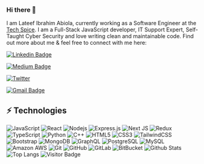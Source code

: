 ### Hi there 👋

I am Lateef Ibrahim Abiola, currently working as a Software Engineer at the [Tech Spice](https://www.TechSpice.com/). I am a Full-Stack JavaScript developer, IT Support Expert, Self-Taught Cyber Security and love writing clean and maintainable code. Find out more about me & feel free to connect with me here:

[![Linkedin Badge](https://img.shields.io/badge/-adesholly-blue?style=flat-square&logo=Linkedin&logoColor=white&link=https://www.linkedin.com/in/adesholly/)](https://www.linkedin.com/in/adesholly/)

[![Medium Badge](https://img.shields.io/badge/rashedul-alam-12100E?style=flat-square&logo=medium&logoColor=white&link=https://adesholly.medium.com/)](https://adesholly.medium.com/)

[![Twitter](https://img.shields.io/badge/Twitter-%231DA1F2.svg?style=for-the-badge&logo=Twitter&logoColor=white&link=https://wwww.twitter.com/ade_sholly11)](https://wwww.twitter.com/ade_sholly11)

[![Gmail Badge](https://img.shields.io/badge/-mdraanik12@gmail.com-c14438?style=flat-square&logo=Gmail&logoColor=white&link=mailto:adesholly11@gmail.com)](mailto:adesholly11@gmail.com)



## ⚡ Technologies

![JavaScript](https://img.shields.io/badge/-JavaScript-black?style=flat-square&logo=javascript)
![React](https://img.shields.io/badge/-React-black?style=flat-square&logo=react)
![Nodejs](https://img.shields.io/badge/-Nodejs-black?style=flat-square&logo=Node.js)
![Express.js](https://img.shields.io/badge/express.js-%23404d59.svg?style=for-the-badge&logo=express&logoColor=%2361DAFB)
![Next JS](https://img.shields.io/badge/Next-black?style=for-the-badge&logo=next.js&logoColor=white)
![Redux](https://img.shields.io/badge/redux-%23593d88.svg?style=for-the-badge&logo=redux&logoColor=white)
![TypeScript](https://img.shields.io/badge/-TypeScript-007ACC?style=flat-square&logo=typescript)
![Python](https://img.shields.io/badge/-Python-black?style=flat-square&logo=Python)
![C++](https://img.shields.io/badge/-C++-00599C?style=flat-square&logo=c)
![HTML5](https://img.shields.io/badge/-HTML5-E34F26?style=flat-square&logo=html5&logoColor=white)
![CSS3](https://img.shields.io/badge/-CSS3-1572B6?style=flat-square&logo=css3)
![TailwindCSS](https://img.shields.io/badge/tailwindcss-%2338B2AC.svg?style=for-the-badge&logo=tailwind-css&logoColor=white)
![Bootstrap](https://img.shields.io/badge/-Bootstrap-563D7C?style=flat-square&logo=bootstrap)
![MongoDB](https://img.shields.io/badge/-MongoDB-black?style=flat-square&logo=mongodb)
![GraphQL](https://img.shields.io/badge/-GraphQL-E10098?style=flat-square&logo=graphql)
![PostgreSQL](https://img.shields.io/badge/-PostgreSQL-336791?style=flat-square&logo=postgresql)
![MySQL](https://img.shields.io/badge/-MySQL-black?style=flat-square&logo=mysql)
![Amazon AWS](https://img.shields.io/badge/Amazon%20AWS-232F3E?style=flat-square&logo=amazon-aws)
![Git](https://img.shields.io/badge/-Git-black?style=flat-square&logo=git)
![GitHub](https://img.shields.io/badge/-GitHub-181717?style=flat-square&logo=github)
![GitLab](https://img.shields.io/badge/-GitLab-FCA121?style=flat-square&logo=gitlab)
![BitBucket](https://img.shields.io/badge/-BitBucket-darkblue?style=flat-square&logo=bitbucket)
![Github Stats](https://github-readme-stats.vercel.app/api?username=adesholly&count_private=true&show_icons=true&include_all_commits=true)
![Top Langs](https://github-readme-stats.vercel.app/api/top-langs/?username=adesholly&hide=TeX&layout=compact)
![Visitor Badge](https://visitor-badge.laobi.icu/badge?page_id=adesholly.adesholly)


<!--
**Adesholly/Adesholly** is a ✨ _special_ ✨ repository because its `README.md` (this file) appears on your GitHub profile.

Here are some ideas to get you started:

- 🔭 I’m currently working on ...
- 🌱 I’m currently learning ...
- 👯 I’m looking to collaborate on ...
- 🤔 I’m looking for help with ...
- 💬 Ask me about ...
- 📫 How to reach me: ...
- 😄 Pronouns: ...
- ⚡ Fun fact: ...
-->

